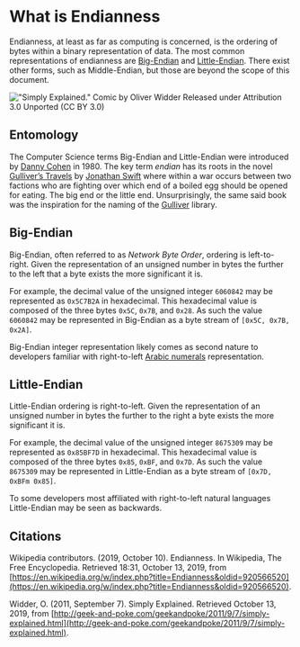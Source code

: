 # What is Endianness

Endianness, at least as far as computing is concerned, is the ordering of bytes within a binary representation of data. The most common representations of endianness are [Big-Endian](#Big-Endian) and [Little-Endian](#Little-Endian). There exist other forms, such as Middle-Endian, but those are beyond the scope of this document.

!["Simply Explained." Comic by Oliver Widder Released under Attribution 3.0 Unported (CC BY 3.0)](/img/endianpig.png)

## Entomology

The Computer Science terms Big-Endian and Little-Endian were introduced by [Danny Cohen](https://en.wikipedia.org/wiki/Danny_Cohen_(computer_scientist)) in 1980. The key term *endian* has its roots in the novel [Gulliver’s Travels](https://en.wikipedia.org/wiki/Gulliver%27s_Travels) by [Jonathan Swift](https://en.wikipedia.org/wiki/Jonathan_Swift) where within a war occurs between two factions who are fighting over which end of a boiled egg should be opened for eating. The big end or the little end. Unsurprisingly, the same said book was the inspiration for the naming of the [Gulliver](https://github.com/sandialabs/gulliver) library. 

## Big-Endian 

Big-Endian, often referred to as *Network Byte Order*, ordering is left-to-right. Given the representation of an unsigned number in bytes the further to the left that a byte exists the more significant it is.

For example, the decimal value of the unsigned integer `6060842` may be represented as `0x5C7B2A` in hexadecimal. This hexadecimal value is composed of the three bytes `0x5C`, `0x7B`, and `0x28`. As such the value `6060842` may be represented in Big-Endian as a byte stream of `[0x5C, 0x7B, 0x2A]`. 

Big-Endian integer representation likely comes as second nature to developers familiar with right-to-left [Arabic numerals]( https://en.wikipedia.org/wiki/Arabic_numerals) representation.

## Little-Endian

Little-Endian ordering is right-to-left. Given the representation of an unsigned number in bytes the further to the right a byte exists the more significant it is.

For example, the decimal value of the unsigned integer `8675309` may be represented as `0x85BF7D` in hexadecimal. This hexadecimal value is composed of the three bytes `0x85`, `0xBF`, and `0x7D`. As such the value `8675309` may be represented in Little-Endian as a byte stream of `[0x7D, 0xBFm 0x85]`. 

To some developers most affiliated with right-to-left natural languages Little-Endian may be seen as backwards.

## Citations

Wikipedia contributors. (2019, October 10). Endianness. In Wikipedia, The Free Encyclopedia. Retrieved 18:31, October 13, 2019, from [https://en.wikipedia.org/w/index.php?title=Endianness&oldid=920566520](https://en.wikipedia.org/w/index.php?title=Endianness&oldid=920566520).

Widder, O. (2011, September 7). Simply Explained. Retrieved October 13, 2019, from [http://geek-and-poke.com/geekandpoke/2011/9/7/simply-explained.html](http://geek-and-poke.com/geekandpoke/2011/9/7/simply-explained.html).
